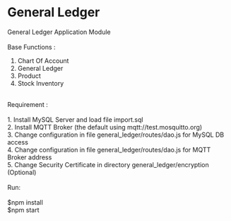 # General Ledger
General Ledger Application Module <br />
<br />
Base Functions : <br />
1. Chart Of Account <br />
2. General Ledger <br />
3. Product <br />
4. Stock Inventory <br />
<br />
Requirement : <br />
<br />
1. Install MySQL Server and load file import.sql <br />
2. Install MQTT Broker (the default using mqtt://test.mosquitto.org) <br />
3. Change configuration in file general_ledger/routes/dao.js for MySQL DB access <br />
4. Change configuration in file general_ledger/routes/dao.js for MQTT Broker address <br />
5. Change Security Certificate in directory general_ledger/encryption (Optional) <br />
<br />
Run: <br />
<br />
  $npm install <br />
  $npm start <br />
